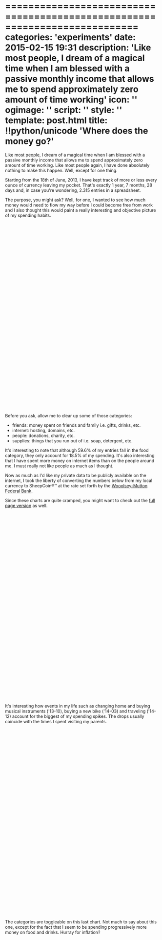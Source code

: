 ===========================================================================
categories: 'experiments'
date: 2015-02-15 19:31
description: 'Like most people, I dream of a magical time when I am blessed with a passive monthly income that allows me to spend approximately zero amount of time working'
icon: ''
ogimage: ''
script: ''
style: ''
template: post.html
title: !!python/unicode 'Where does the money go?'
===========================================================================

Like most people, I dream of a magical time when I am blessed with a passive monthly income that allows me to spend approximately zero amount of time working. Like most people again, I have done absolutely nothing to make this happen. Well, except for one thing.

Starting from the 18th of June, 2013, I have kept track of more or less every ounce of currency leaving my pocket. That's exactly 1 year, 7 months, 28 days and, in case you're wondering, 2.315 entries in a spreadsheet.

The purpose, you might ask? Well, for one, I wanted to see how much money would need to flow my way before I could become free from work and I also thought this would paint a really interesting and objective picture of my spending habits.

<div class="code-container" style="height: 610px;">
  <div id="chart1" style="height: 600px;"></div>
</div>

Before you ask, allow me to clear up some of those categories:

* friends: money spent on friends and family i.e. gifts, drinks, etc.
* internet: hosting, domains, etc.
* people: donations, charity, etc.
* supplies: things that you run out of i.e. soap, detergent, etc.

It's interesting to note that although 59.6% of my entries fall in the food category, they only account for 18.5% of my spending. It's also interesting that I have spent more money on internet items than on the people around me. I must really not like people as much as I thought.

Now as much as I'd like my private data to be publicly available on the internet, I took the liberty of converting the numbers below from my local currency to SheepCoin&reg;&trade; at the rate set forth by the [Wooolsey-Mutton Federal Bank](http://uncyclopedia.wikia.com/wiki/Woolsey-Mutton_Federal_Bank).

Since these charts are quite cramped, you might want to check out the [full page version](charts.html) as well.

<div class="code-container" style="height: 610px;">
  <div id="chart2" style="height: 600px;"></div>
</div>

It's interesting how events in my life such as changing home and buying musical instruments ('13-10), buying a new bike ('14-03) and traveling ('14-12) account for the biggest of my spending spikes. The drops usually coincide with the times I spent visiting my parents.

<div class="code-container" style="height: 610px;">
  <div id="chart3" style="height: 600px;"></div>
</div>

The categories are toggleable on this last chart. Not much to say about this one, except for the fact that I seem to be spending progressively more money on food and drinks. Hurray for inflation?







<script src="https://www.google.com/jsapi"></script>
<script>
google.load('visualization', '1.0', {'packages':['corechart']});
google.setOnLoadCallback(function() {
  drawChart1();
  drawChart2();
  drawChart3();
});

function drawChart1() {
  var data = google.visualization.arrayToDataTable([
    ['category', 'spent'],
    ['rent and utilities', 4396.56],
    ['food', 3227.28],
    ['bike', 1463.89],
    ['music gear', 1220.2],
    ['travel', 1174.15],
    ['friends', 919.9],
    ['internet', 714.92],
    ['people', 626.22],
    ['clothes', 612.51],
    ['electronics', 482.55],
    ['home', 408.21],
    ['drinks', 392.39],
    ['supplies', 337.68],
    ['events', 320.88],
    ['taxi', 283.81],
    ['concerts', 260.18],
    ['books', 242.68],
    ['health', 135.94],
    ['work', 95.79],
    ['uni', 64.25],
    ['sports', 60.88],
    ['bus', 34.61],
  ]);
  var options = {
    title: 'Where the money went',
    chartArea: {
      width: '87%',
    },
    tooltip: {
      text: 'percentage',
    },
  };
  var chart = new google.visualization.PieChart(document.getElementById('chart1'));
  chart.draw(data, options);
}

function drawChart2() {
  var data = google.visualization.arrayToDataTable([
    ['month', 'spent', 'average', 'median'],
    ["'13-07", 774.31, 887.15, 774.31],
    ["'13-08", 559.58, 887.15, 774.31],
    ["'13-09", 571.84, 887.15, 774.31],
    ["'13-10", 1407.52, 887.15, 774.31],
    ["'13-11", 1357.78, 887.15, 774.31],
    ["'13-12", 654.53, 887.15, 774.31],
    ["'14-01", 594.39, 887.15, 774.31],
    ["'14-02", 777.78, 887.15, 774.31],
    ["'14-03", 1851.24, 887.15, 774.31],
    ["'14-04", 580.27, 887.15, 774.31],
    ["'14-05", 1038.28, 887.15, 774.31],
    ["'14-06", 802.56, 887.15, 774.31],
    ["'14-07", 763.53, 887.15, 774.31],
    ["'14-08", 770.82, 887.15, 774.31],
    ["'14-09", 959.84, 887.15, 774.31],
    ["'14-10", 456.36, 887.15, 774.31],
    ["'14-11", 970.12, 887.15, 774.31],
    ["'14-12", 1360.25, 887.15, 774.31],
    ["'15-01", 605.02, 887.15, 774.31],
  ]);
  var options = {
    title: 'Monthly expenses',
    chartArea: {
      width: '87%',
    },
    legend: {
      position: 'bottom',
    },
    curveType: 'function',
  };
  var chart = new google.visualization.LineChart(document.getElementById('chart2'));
  chart.draw(data, options);
}

function drawChart3() {
  var data = google.visualization.arrayToDataTable([
    ['month', 'rent and utilities', 'food', 'bike', 'music gear', 'travel', 'friends', 'internet', 'people', 'clothes', 'electronics', 'home', 'drinks', 'supplies', 'events', 'taxi', 'concerts', 'books', 'health', 'work', 'uni', 'sports', 'bus'],
    ["'13-07", 0, 132.31, 41.03, 235.76, 49.44, 193.12, 0, 9.43, 7.08, 3.46, 0, 10.2, 1.83, 0, 0, 27.81, 0, 0, 0, 58.2, 4.63, 0],
    ["'13-08", 200.54, 110.07, 0, 6.18, 50.52, 12.33, 0, 1.54, 100.64, 13.9, 0, 26.86, 15.35, 0, 21.63, 0, 0, 0, 0, 0, 0, 0],
    ["'13-09", 213.21, 137.57, 0, 8.35, 0, 8.04, 5.2, 11.74, 9.92, 40.05, 1.08, 5.25, 15.19, 0, 2.17, 0, 107.91, 0, 0, 0, 6.18, 0],
    ["'13-10", 536.74, 141.72, 23.18, 393.05, 38.01, 0, 157.9, 2.17, 0, 0, 20.55, 12.34, 6.83, 73.81, 0, 0, 0, 0, 0, 0, 0, 1.24],
    ["'13-11", 370.8, 158.66, 30.9, 0, 17.0, 67.98, 86.89, 326.2, 0, 0, 68.7, 15.45, 7.49, 29.73, 21.16, 0, 61.02, 0, 95.79, 0, 0, 0],
    ["'13-12", 183.39, 82.09, 0, 87.44, 21.01, 93.86, 30.04, 3.09, 0, 83.12, 1.35, 17.55, 9.24, 1.54, 22.86, 4.63, 12.05, 0, 0, 0, 0, 1.24],
    ["'14-01", 217.22, 176.65, 0, 9.35, 17.0, 10.81, 76.39, 9.89, 0, 1.24, 3.33, 7.72, 19.36, 7.11, 32.13, 6.18, 0, 0, 0, 0, 0, 0],
    ["'14-02", 79.56, 148.84, 0, 0, 0, 375.19, 20.28, 0.93, 0, 0, 0, 33.37, 3.92, 73.97, 21.63, 0, 0, 20.09, 0, 0, 0, 0],
    ["'14-03", 202.09, 164.14, 1251.45, 0, 39.86, 11.74, 79.62, 5.25, 0, 0, 41.55, 4.33, 18.46, 0, 26.89, 4.63, 0, 0, 0, 0, 0, 1.24],
    ["'14-04", 240.2, 161.54, 70.76, 0, 21.01, 19.46, 19.97, 0.62, 0, 0, 0, 13.59, 3.4, 19.16, 4.63, 0, 5.0, 0, 0, 0, 0.93, 0],
    ["'14-05", 197.34, 287.85, 18.51, 0.83, 0, 0, 5.04, 41.72, 233.35, 135.34, 7.57, 17.42, 31.14, 17.0, 21.01, 0, 1.0, 0, 0, 0, 23.18, 0],
    ["'14-06", 209.5, 194.38, 0, 247.82, 14.83, 4.63, 7.72, 4.95, 29.0, 14.47, 12.73, 12.55, 24.24, 11.74, 3.09, 0, 10.89, 0, 0, 0, 0, 0],
    ["'14-07", 377.6, 181.94, 0, 34.93, 14.83, 23.8, 75.54, 0, 0, 0, 1.54, 14.21, 17.64, 0, 14.21, 0, 0, 4.82, 0, 0, 0, 2.47],
    ["'14-08", 98.14, 94.75, 14.53, 159.41, 4.17, 29.38, 30.77, 71.65, 0, 13.59, 183.24, 12.61, 19.96, 14.21, 6.18, 0, 0, 17.0, 0, 0, 0, 1.24],
    ["'14-09", 488.01, 57.91, 0, 8.65, 29.59, 0.49, 0, 132.74, 174.74, 0, 0, 41.09, 13.62, 1.54, 6.8, 4.63, 0, 0, 0, 0, 0, 0],
    ["'14-10", 8.46, 164.84, 13.54, 10.2, 8.04, 3.09, 18.86, 2.47, 0, 73.75, 8.2, 32.76, 27.8, 45.42, 13.6, 15.45, 0, 0, 0, 0, 0, 9.89],
    ["'14-11", 21.94, 373.04, 0, 12.05, 29.36, 29.36, 50.51, 1.85, 26.26, 0, 21.54, 46.34, 41.05, 17.0, 24.72, 196.84, 13.9, 58.2, 0, 0, 0, 6.18],
    ["'14-12", 260.19, 126.15, 0, 0, 819.5, 28.34, 11.57, 0, 31.52, 8.71, 7.31, 20.7, 6.72, 4.01, 23.18, 0, 0, 4.95, 0, 0, 0, 7.42],
    ["'15-01", 257.09, 195.96, 0, 6.18, 0, 8.28, 0, 0, 0, 3.09, 20.24, 40.95, 17.61, 4.63, 13.6, 0, 0, 30.9, 0, 0, 2.78, 3.71],
  ]);
  var chart = new google.visualization.LineChart(document.getElementById('chart3'));
  google.visualization.events.addListener(chart, 'select', toggleSeries);
  var columns = [];
  var defaultSeries = [1, 2];
  var series = {};
  for (var i = 0; i < data.getNumberOfColumns(); i++) {
    if (i == 0 || defaultSeries.indexOf(i) != -1) {
      columns.push(i);
    } else {
      columns.push({
        label: data.getColumnLabel(i),
        type: data.getColumnType(i),
        sourceColumn: i,
        calc: function() {
          return null;
        },
      });
    }
    if (i > 0) {
      series[i - 1] = {};
      if (defaultSeries.indexOf(i) == -1) {
        if (typeof(series[i - 1].color) !== 'undefined') {
          series[i - 1].backupColor = series[i - 1].color;
        }
        series[i - 1].color='#ccc';
      }
    }
  }
  function toggleSeries() {
    var selection = chart.getSelection();
    if (selection.length > 0) {
      if (selection[0].row == null) {
        var col = selection[0].column;
        if (typeof(columns[col]) == 'number') {
          var src = columns[col];
          columns[col] = {
            label: data.getColumnLabel(src),
            type: data.getColumnType(src),
            sourceColumn: src,
            calc: function() {
              return null;
            }
          };
          series[src - 1].color = '#ccc';
        } else {
          var src = columns[col].sourceColumn;
          columns[col] = src;
          series[src - 1].color = null;
        }
        var view = new google.visualization.DataView(data);
        view.setColumns(columns);
        chart.draw(view, options);
      }
    }
  }
  var options = {
    title: 'Monthly expenses by category',
    chartArea: {
      width: '87%',
    },
    legend: {
      position: 'bottom',
    },
    curveType: 'function',
    series: series,
  };
  var view = new google.visualization.DataView(data);
  view.setColumns(columns);
  chart.draw(view, options);
}
</script>
